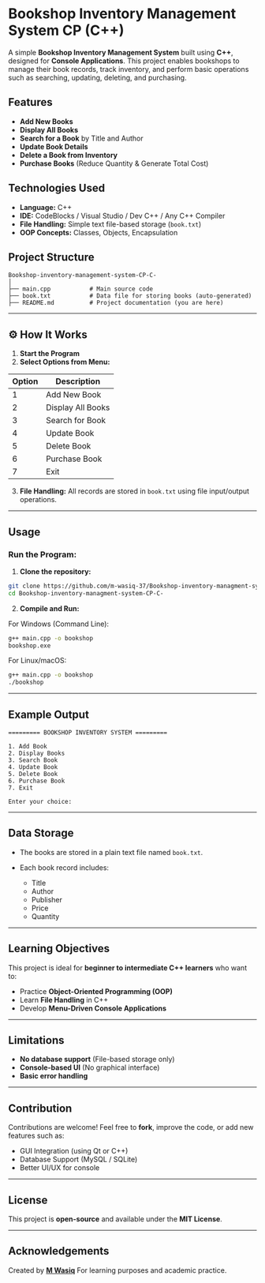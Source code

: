 # Bookshop Inventory Management System CP (C++)

A simple **Bookshop Inventory Management System** built using **C++**, designed for **Console Applications**.
This project enables bookshops to manage their book records, track inventory, and perform basic operations such as searching, updating, deleting, and purchasing.

## Features

* **Add New Books**
* **Display All Books**
* **Search for a Book** by Title and Author
* **Update Book Details**
* **Delete a Book from Inventory**
* **Purchase Books** (Reduce Quantity & Generate Total Cost)

## Technologies Used

* **Language:** C++
* **IDE:** CodeBlocks / Visual Studio / Dev C++ / Any C++ Compiler
* **File Handling:** Simple text file-based storage (`book.txt`)
* **OOP Concepts:** Classes, Objects, Encapsulation

## Project Structure

```
Bookshop-inventory-management-system-CP-C-
│
├── main.cpp           # Main source code
├── book.txt           # Data file for storing books (auto-generated)
├── README.md          # Project documentation (you are here)
```

---

## ⚙️ How It Works

1. **Start the Program**
2. **Select Options from Menu:**

| Option | Description       |
| ------ | ----------------- |
| 1      | Add New Book      |
| 2      | Display All Books |
| 3      | Search for Book   |
| 4      | Update Book       |
| 5      | Delete Book       |
| 6      | Purchase Book     |
| 7      | Exit              |

3. **File Handling:**
   All records are stored in `book.txt` using file input/output operations.

---

## Usage

### Run the Program:

1. **Clone the repository:**

```bash
git clone https://github.com/m-wasiq-37/Bookshop-inventory-managment-system-CP-C-.git
cd Bookshop-inventory-managment-system-CP-C-
```

2. **Compile and Run:**

For Windows (Command Line):

```bash
g++ main.cpp -o bookshop
bookshop.exe
```

For Linux/macOS:

```bash
g++ main.cpp -o bookshop
./bookshop
```

---

## Example Output

```
========= BOOKSHOP INVENTORY SYSTEM =========

1. Add Book
2. Display Books
3. Search Book
4. Update Book
5. Delete Book
6. Purchase Book
7. Exit

Enter your choice:
```

---

## Data Storage

* The books are stored in a plain text file named `book.txt`.
* Each book record includes:

  * Title
  * Author
  * Publisher
  * Price
  * Quantity

---

## Learning Objectives

This project is ideal for **beginner to intermediate C++ learners** who want to:

* Practice **Object-Oriented Programming (OOP)**
* Learn **File Handling** in C++
* Develop **Menu-Driven Console Applications**

---

## Limitations

* **No database support** (File-based storage only)
* **Console-based UI** (No graphical interface)
* **Basic error handling**

---

## Contribution

Contributions are welcome!
Feel free to **fork**, improve the code, or add new features such as:

* GUI Integration (using Qt or C++)
* Database Support (MySQL / SQLite)
* Better UI/UX for console

---

## License

This project is **open-source** and available under the **MIT License**.

---

## Acknowledgements

Created by **[M Wasiq](https://github.com/m-wasiq-37)**
For learning purposes and academic practice.
